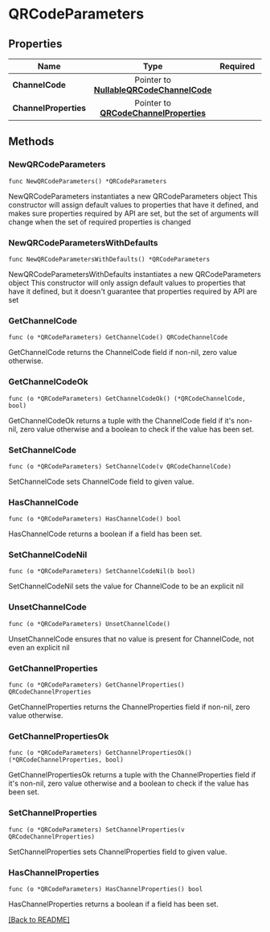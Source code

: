 # QRCodeParameters


## Properties
| Name | Type | Required | Description | Examples |
|------------|:-------------:|:-------------:|-------------|:-------------:|
| **ChannelCode** | Pointer to [**NullableQRCodeChannelCode**](QRCodeChannelCode.md) |  |  |  |
| **ChannelProperties** | Pointer to [**QRCodeChannelProperties**](QRCodeChannelProperties.md) |  |  |  |

## Methods

### NewQRCodeParameters

`func NewQRCodeParameters() *QRCodeParameters`

NewQRCodeParameters instantiates a new QRCodeParameters object
This constructor will assign default values to properties that have it defined,
and makes sure properties required by API are set, but the set of arguments
will change when the set of required properties is changed

### NewQRCodeParametersWithDefaults

`func NewQRCodeParametersWithDefaults() *QRCodeParameters`

NewQRCodeParametersWithDefaults instantiates a new QRCodeParameters object
This constructor will only assign default values to properties that have it defined,
but it doesn't guarantee that properties required by API are set

### GetChannelCode

`func (o *QRCodeParameters) GetChannelCode() QRCodeChannelCode`

GetChannelCode returns the ChannelCode field if non-nil, zero value otherwise.

### GetChannelCodeOk

`func (o *QRCodeParameters) GetChannelCodeOk() (*QRCodeChannelCode, bool)`

GetChannelCodeOk returns a tuple with the ChannelCode field if it's non-nil, zero value otherwise
and a boolean to check if the value has been set.

### SetChannelCode

`func (o *QRCodeParameters) SetChannelCode(v QRCodeChannelCode)`

SetChannelCode sets ChannelCode field to given value.

### HasChannelCode

`func (o *QRCodeParameters) HasChannelCode() bool`

HasChannelCode returns a boolean if a field has been set.

### SetChannelCodeNil

`func (o *QRCodeParameters) SetChannelCodeNil(b bool)`

 SetChannelCodeNil sets the value for ChannelCode to be an explicit nil

### UnsetChannelCode
`func (o *QRCodeParameters) UnsetChannelCode()`

UnsetChannelCode ensures that no value is present for ChannelCode, not even an explicit nil
### GetChannelProperties

`func (o *QRCodeParameters) GetChannelProperties() QRCodeChannelProperties`

GetChannelProperties returns the ChannelProperties field if non-nil, zero value otherwise.

### GetChannelPropertiesOk

`func (o *QRCodeParameters) GetChannelPropertiesOk() (*QRCodeChannelProperties, bool)`

GetChannelPropertiesOk returns a tuple with the ChannelProperties field if it's non-nil, zero value otherwise
and a boolean to check if the value has been set.

### SetChannelProperties

`func (o *QRCodeParameters) SetChannelProperties(v QRCodeChannelProperties)`

SetChannelProperties sets ChannelProperties field to given value.

### HasChannelProperties

`func (o *QRCodeParameters) HasChannelProperties() bool`

HasChannelProperties returns a boolean if a field has been set.


[[Back to README]](../../README.md)



